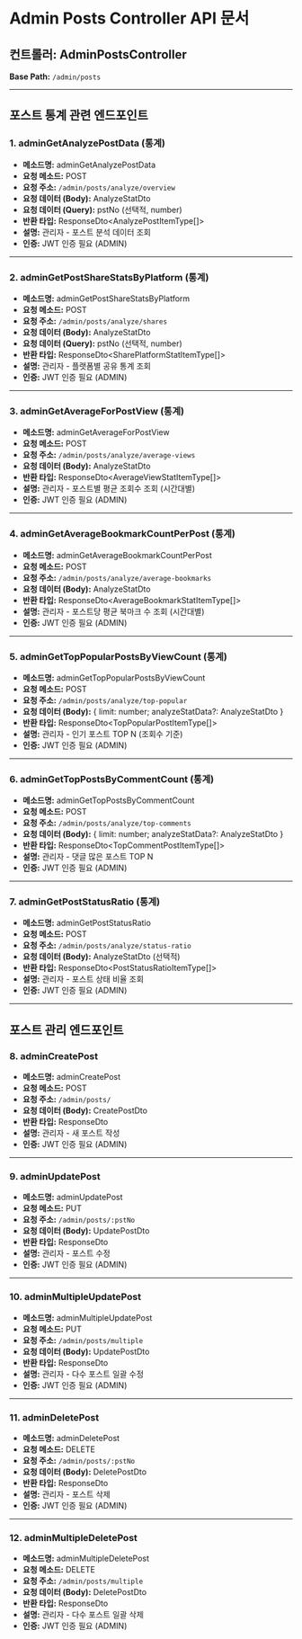 # Admin Posts Controller API 문서

## 컨트롤러: AdminPostsController

**Base Path:** `/admin/posts`

---

## 포스트 통계 관련 엔드포인트

### 1. adminGetAnalyzePostData (통계)

- **메소드명:** adminGetAnalyzePostData
- **요청 메소드:** POST
- **요청 주소:** `/admin/posts/analyze/overview`
- **요청 데이터 (Body):** AnalyzeStatDto
- **요청 데이터 (Query):** pstNo (선택적, number)
- **반환 타입:** ResponseDto<AnalyzePostItemType[]>
- **설명:** 관리자 - 포스트 분석 데이터 조회
- **인증:** JWT 인증 필요 (ADMIN)

---

### 2. adminGetPostShareStatsByPlatform (통계)

- **메소드명:** adminGetPostShareStatsByPlatform
- **요청 메소드:** POST
- **요청 주소:** `/admin/posts/analyze/shares`
- **요청 데이터 (Body):** AnalyzeStatDto
- **요청 데이터 (Query):** pstNo (선택적, number)
- **반환 타입:** ResponseDto<SharePlatformStatItemType[]>
- **설명:** 관리자 - 플랫폼별 공유 통계 조회
- **인증:** JWT 인증 필요 (ADMIN)

---

### 3. adminGetAverageForPostView (통계)

- **메소드명:** adminGetAverageForPostView
- **요청 메소드:** POST
- **요청 주소:** `/admin/posts/analyze/average-views`
- **요청 데이터 (Body):** AnalyzeStatDto
- **반환 타입:** ResponseDto<AverageViewStatItemType[]>
- **설명:** 관리자 - 포스트별 평균 조회수 조회 (시간대별)
- **인증:** JWT 인증 필요 (ADMIN)

---

### 4. adminGetAverageBookmarkCountPerPost (통계)

- **메소드명:** adminGetAverageBookmarkCountPerPost
- **요청 메소드:** POST
- **요청 주소:** `/admin/posts/analyze/average-bookmarks`
- **요청 데이터 (Body):** AnalyzeStatDto
- **반환 타입:** ResponseDto<AverageBookmarkStatItemType[]>
- **설명:** 관리자 - 포스트당 평균 북마크 수 조회 (시간대별)
- **인증:** JWT 인증 필요 (ADMIN)

---

### 5. adminGetTopPopularPostsByViewCount (통계)

- **메소드명:** adminGetTopPopularPostsByViewCount
- **요청 메소드:** POST
- **요청 주소:** `/admin/posts/analyze/top-popular`
- **요청 데이터 (Body):** { limit: number; analyzeStatData?: AnalyzeStatDto }
- **반환 타입:** ResponseDto<TopPopularPostItemType[]>
- **설명:** 관리자 - 인기 포스트 TOP N (조회수 기준)
- **인증:** JWT 인증 필요 (ADMIN)

---

### 6. adminGetTopPostsByCommentCount (통계)

- **메소드명:** adminGetTopPostsByCommentCount
- **요청 메소드:** POST
- **요청 주소:** `/admin/posts/analyze/top-comments`
- **요청 데이터 (Body):** { limit: number; analyzeStatData?: AnalyzeStatDto }
- **반환 타입:** ResponseDto<TopCommentPostItemType[]>
- **설명:** 관리자 - 댓글 많은 포스트 TOP N
- **인증:** JWT 인증 필요 (ADMIN)

---

### 7. adminGetPostStatusRatio (통계)

- **메소드명:** adminGetPostStatusRatio
- **요청 메소드:** POST
- **요청 주소:** `/admin/posts/analyze/status-ratio`
- **요청 데이터 (Body):** AnalyzeStatDto (선택적)
- **반환 타입:** ResponseDto<PostStatusRatioItemType[]>
- **설명:** 관리자 - 포스트 상태 비율 조회
- **인증:** JWT 인증 필요 (ADMIN)

---

## 포스트 관리 엔드포인트

### 8. adminCreatePost

- **메소드명:** adminCreatePost
- **요청 메소드:** POST
- **요청 주소:** `/admin/posts/`
- **요청 데이터 (Body):** CreatePostDto
- **반환 타입:** ResponseDto<SelectPostType>
- **설명:** 관리자 - 새 포스트 작성
- **인증:** JWT 인증 필요 (ADMIN)

---

### 9. adminUpdatePost

- **메소드명:** adminUpdatePost
- **요청 메소드:** PUT
- **요청 주소:** `/admin/posts/:pstNo`
- **요청 데이터 (Body):** UpdatePostDto
- **반환 타입:** ResponseDto<SelectPostType>
- **설명:** 관리자 - 포스트 수정
- **인증:** JWT 인증 필요 (ADMIN)

---

### 10. adminMultipleUpdatePost

- **메소드명:** adminMultipleUpdatePost
- **요청 메소드:** PUT
- **요청 주소:** `/admin/posts/multiple`
- **요청 데이터 (Body):** UpdatePostDto
- **반환 타입:** ResponseDto<MultipleResultType>
- **설명:** 관리자 - 다수 포스트 일괄 수정
- **인증:** JWT 인증 필요 (ADMIN)

---

### 11. adminDeletePost

- **메소드명:** adminDeletePost
- **요청 메소드:** DELETE
- **요청 주소:** `/admin/posts/:pstNo`
- **요청 데이터 (Body):** DeletePostDto
- **반환 타입:** ResponseDto<boolean>
- **설명:** 관리자 - 포스트 삭제
- **인증:** JWT 인증 필요 (ADMIN)

---

### 12. adminMultipleDeletePost

- **메소드명:** adminMultipleDeletePost
- **요청 메소드:** DELETE
- **요청 주소:** `/admin/posts/multiple`
- **요청 데이터 (Body):** DeletePostDto
- **반환 타입:** ResponseDto<MultipleResultType>
- **설명:** 관리자 - 다수 포스트 일괄 삭제
- **인증:** JWT 인증 필요 (ADMIN)
